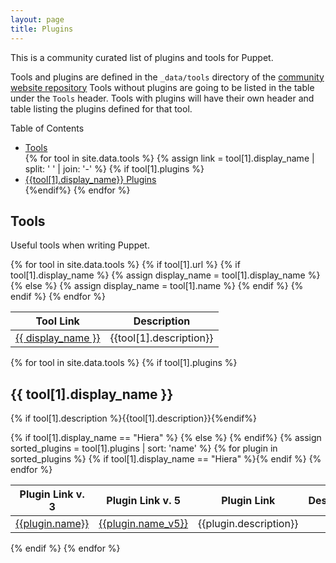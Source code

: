 ```yaml
---
layout: page
title: Plugins
---
```


This is a community curated list of plugins and tools for Puppet.

Tools and plugins are defined in the `_data/tools` directory of the [community
website repository](https://github.com/voxpupuli/voxpupuli.github.io)
Tools without plugins are going to be listed in the table under the `Tools`
header. Tools with plugins will have their own header and table listing the
plugins defined for that tool.

<div class="panel panel-info">
  <div class="panel-heading">Table of Contents</div>
  <div class="panel-body">
  <ul>
  <li><a href="#tools">Tools</a></li>
{% for tool in site.data.tools %}
  {% assign link = tool[1].display_name | split: ' ' | join: '-' %}
  {% if tool[1].plugins %}<li><a href="#{{link | downcase}}">{{tool[1].display_name}} Plugins</a></li>{%endif%}
{% endfor %}
  </ul>
  </div>
</div>

## Tools
Useful tools when writing Puppet.

<table class="table">
  <thead>
  <tr>
    <th>Tool Link</th>
    <th>Description</th>
  </tr>
  </thead>
  <tbody>
  {% for tool in site.data.tools %}
  {% if tool[1].url %}
  <tr>
    {% if tool[1].display_name %}
    {% assign display_name = tool[1].display_name %}
    {% else %}
    {% assign display_name = tool[1].name %}
    {% endif %}
    <td><a href="{{tool[1].url}}">{{ display_name }}</a></td>
    <td>{{tool[1].description}}</td>
  </tr>
  {% endif %}
  {% endfor %}
  </tbody>
</table>

{% for tool in site.data.tools %}
{% if tool[1].plugins %}
## {{ tool[1].display_name }}
{% if tool[1].description %}{{tool[1].description}}{%endif%}
<table class="table">
  <thead>
  <tr>
    {% if tool[1].display_name == "Hiera" %}
    <th>Plugin Link v. 3</th>
    <th>Plugin Link v. 5</th>
    {% else %}
    <th>Plugin Link</th>
    {% endif%}
    <th>Description</th>
  </tr>
  </thead>
  <tbody>
  {% assign sorted_plugins = tool[1].plugins | sort: 'name' %}
  {% for plugin in sorted_plugins %}
  <tr>
    <td><a href="{{plugin.url}}">{{plugin.name}}</a></td>
    {% if tool[1].display_name == "Hiera" %}<td><a href="{{plugin.url_v5}}">{{plugin.name_v5}}</a></td>{% endif %}
    <td>{{plugin.description}}</td>
  </tr>
  {% endfor %}
  </tbody>
</table>
{% endif %}
{% endfor %}

